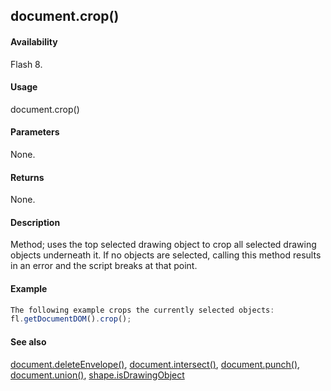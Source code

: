 ## document.crop()

#### Availability

Flash 8.

#### Usage

document.crop()

#### Parameters

None.

#### Returns

None.

#### Description

Method; uses the top selected drawing object to crop all selected drawing objects underneath it. If no objects are selected, calling this method results in an error and the script breaks at that point.

#### Example

```javascript
The following example crops the currently selected objects:
fl.getDocumentDOM().crop();

```
#### See also

[document.deleteEnvelope()](#!AdobeDocs/developers-animatesdk-docs/master/Document_object/docume41.md), [document.intersect()](#!AdobeDocs/developers-animatesdk-docs/master/Document_object/docume97.md), [document.punch()](#!AdobeDocs/developers-animatesdk-docs/master/Document_object/docum230.md), [document.union()](#!AdobeDocs/developers-animatesdk-docs/master/Document_object/docu6120.md), [shape.isDrawingObject](#!AdobeDocs/developers-animatesdk-docs/master/Shape_object/shape6.md)
